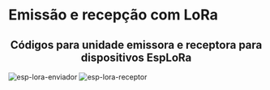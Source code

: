 # Emissão e recepção com LoRa

<div align='center'>
  <h2>Códigos para unidade emissora e receptora para dispositivos EspLoRa</h1>
</div>
  
![esp-lora-enviador](https://github.com/IdeiaLab/wifi-lora-esp32/assets/121146950/fed75b09-6dcd-4acf-a47e-1e6ec7b025ac)
![esp-lora-receptor](https://github.com/IdeiaLab/wifi-lora-esp32/assets/121146950/a1938a02-1822-468a-9ed3-7859bb2eefb7)
